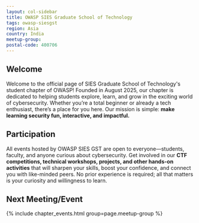 ```yaml
---
layout: col-sidebar
title: OWASP SIES Graduate School of Technology
tags: owasp-siesgst
region: Asia
country: India
meetup-group: 
postal-code: 400706
---
```


## Welcome
Welcome to the official page of SIES Graduate School of Technology's student chapter of OWASP! Founded in August 2025, our chapter is dedicated to helping students explore, learn, and grow in the exciting world of cybersecurity. Whether you’re a total beginner or already a tech enthusiast, there’s a place for you here. Our mission is simple: **make learning security fun, interactive, and impactful.**

## Participation
All events hosted by OWASP SIES GST are open to everyone—students, faculty, and anyone curious about cybersecurity. Get involved in our **CTF competitions, technical workshops, projects, and other hands-on activities** that will sharpen your skills, boost your confidence, and connect you with like-minded peers. No prior experience is required; all that matters is your curiosity and willingness to learn.

## Next Meeting/Event
{% include chapter_events.html group=page.meetup-group %}
